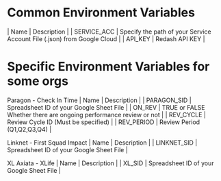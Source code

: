 # Common Environment Variables
| Name | Description |
| SERVICE_ACC | Specify the path of your Service Account File (.json) from Google Cloud |
| API_KEY | Redash API KEY |

# Specific Environment Variables for some orgs
Paragon - Check In Time
| Name | Description |
| PARAGON_SID | Spreadsheet ID of your Google Sheet File |
| ON_REV | TRUE or FALSE Whether there are ongoing performance review or not |
| REV_CYCLE | Review Cycle ID (Must be specified) |
| REV_PERIOD | Review Period (Q1,Q2,Q3,Q4) |

Linknet - First Squad Impact
| Name | Description |
| LINKNET_SID | Spreadsheet ID of your Google Sheet File |

XL Axiata - XLife
| Name | Description |
| XL_SID | Spreadsheet ID of your Google Sheet File |
